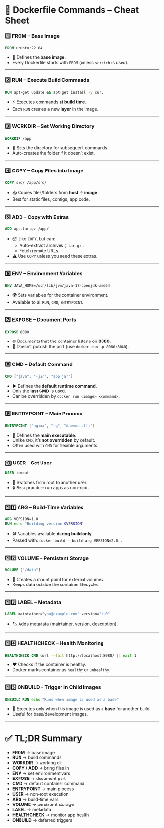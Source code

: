 # 🐳 Dockerfile Commands – Cheat Sheet

### 1️⃣ **FROM** – Base Image
```dockerfile
FROM ubuntu:22.04
```
- 📌 Defines the **base image**.  
- Every Dockerfile starts with `FROM` (unless `scratch` is used).  

---

### 2️⃣ **RUN** – Execute Build Commands
```dockerfile
RUN apt-get update && apt-get install -y curl
```
- ⚡ Executes commands **at build time**.  
- Each `RUN` creates a new **layer** in the image.  

---

### 3️⃣ **WORKDIR** – Set Working Directory
```dockerfile
WORKDIR /app
```
- 📂 Sets the directory for subsequent commands.  
- Auto-creates the folder if it doesn’t exist.  

---

### 4️⃣ **COPY** – Copy Files into Image
```dockerfile
COPY src/ /app/src/
```
- 📥 Copies files/folders from **host → image**.  
- Best for static files, configs, app code.  

---

### 5️⃣ **ADD** – Copy with Extras
```dockerfile
ADD app.tar.gz /app/
```
- 📦 Like `COPY`, but can:  
  - Auto-extract archives (`.tar.gz`).  
  - Fetch remote URLs.  
- ⚠️ Use `COPY` unless you need these extras.  

---

### 6️⃣ **ENV** – Environment Variables
```dockerfile
ENV JAVA_HOME=/usr/lib/jvm/java-17-openjdk-amd64
```
- 🌍 Sets variables for the container environment.  
- Available to all `RUN`, `CMD`, `ENTRYPOINT`.  

---

### 7️⃣ **EXPOSE** – Document Ports
```dockerfile
EXPOSE 8080
```
- 🌐 Documents that the container listens on **8080**.  
- 🚫 Doesn’t publish the port (use `docker run -p 8080:8080`).  

---

### 8️⃣ **CMD** – Default Command
```dockerfile
CMD ["java", "-jar", "app.jar"]
```
- ▶️ Defines the **default runtime command**.  
- Only the **last CMD** is used.  
- Can be overridden by `docker run <image> <command>`.  

---

### 9️⃣ **ENTRYPOINT** – Main Process
```dockerfile
ENTRYPOINT ["nginx", "-g", "daemon off;"]
```
- 🔑 Defines the **main executable**.  
- Unlike `CMD`, it’s **not overridden** by default.  
- Often used with `CMD` for flexible arguments.  

---

### 🔟 **USER** – Set User
```dockerfile
USER tomcat
```
- 👤 Switches from root to another user.  
- 🔒 Best practice: run apps as non-root.  

---

### 1️⃣1️⃣ **ARG** – Build-Time Variables
```dockerfile
ARG VERSION=1.0
RUN echo "Building version $VERSION"
```
- 🛠️ Variables available **during build only**.  
- Passed with: `docker build --build-arg VERSION=2.0 .`  

---

### 1️⃣2️⃣ **VOLUME** – Persistent Storage
```dockerfile
VOLUME ["/data"]
```
- 💾 Creates a mount point for external volumes.  
- Keeps data outside the container lifecycle.  

---

### 1️⃣3️⃣ **LABEL** – Metadata
```dockerfile
LABEL maintainer="you@example.com" version="1.0"
```
- 🏷️ Adds metadata (maintainer, version, description).  

---

### 1️⃣4️⃣ **HEALTHCHECK** – Health Monitoring
```dockerfile
HEALTHCHECK CMD curl --fail http://localhost:8080/ || exit 1
```
- ❤️ Checks if the container is healthy.  
- Docker marks container as `healthy` or `unhealthy`.  

---

### 1️⃣5️⃣ **ONBUILD** – Trigger in Child Images
```dockerfile
ONBUILD RUN echo "Runs when image is used as a base"
```
- 🔄 Executes only when this image is used as a **base** for another build.  
- Useful for base/development images.  

---

# ✅ TL;DR Summary
- **FROM** → base image  
- **RUN** → build commands  
- **WORKDIR** → working dir  
- **COPY / ADD** → bring files in  
- **ENV** → set environment vars  
- **EXPOSE** → document port  
- **CMD** → default container command  
- **ENTRYPOINT** → main process  
- **USER** → non-root execution  
- **ARG** → build-time vars  
- **VOLUME** → persistent storage  
- **LABEL** → metadata  
- **HEALTHCHECK** → monitor app health  
- **ONBUILD** → deferred triggers  
